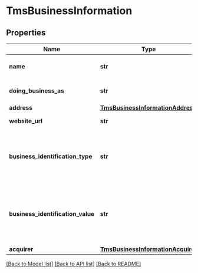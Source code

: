 # TmsBusinessInformation

## Properties
Name | Type | Description | Notes
------------ | ------------- | ------------- | -------------
**name** | **str** | Name of the network token merchant. | [optional] 
**doing_business_as** | **str** | Name the network token merchant does business as | [optional] 
**address** | [**TmsBusinessInformationAddress**](TmsBusinessInformationAddress.md) |  | [optional] 
**website_url** | **str** | Website of network token merchant. | [optional] 
**business_identification_type** | **str** | The Identifier associated with the business type; required unless both acquirerId and acquirerMerchantId are provided.  | [optional] 
**business_identification_value** | **str** | The value associated with the business identifier type; required unless both acquirerId and acquirerMerchantId are provided.  | [optional] 
**acquirer** | [**TmsBusinessInformationAcquirer**](TmsBusinessInformationAcquirer.md) |  | [optional] 

[[Back to Model list]](../README.md#documentation-for-models) [[Back to API list]](../README.md#documentation-for-api-endpoints) [[Back to README]](../README.md)


